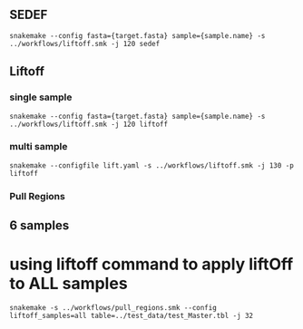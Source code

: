 ## SEDEF
```
snakemake --config fasta={target.fasta} sample={sample.name} -s ../workflows/liftoff.smk -j 120 sedef
```

## Liftoff
### single sample
```
snakemake --config fasta={target.fasta} sample={sample.name} -s ../workflows/liftoff.smk -j 120 liftoff
```
### multi sample
```
snakemake --configfile lift.yaml -s ../workflows/liftoff.smk -j 130 -p liftoff
```

### Pull Regions
## 6 samples
#  using liftoff command to apply liftOff to ALL samples
```
snakemake -s ../workflows/pull_regions.smk --config liftoff_samples=all table=../test_data/test_Master.tbl -j 32

```

